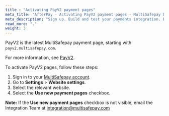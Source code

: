 ```yaml
---
title : "Activating PayV2 payment pages"
meta_title: "AfterPay - Activating PayV2 payment pages - MultiSafepay Docs"
meta_description: "Sign up. Build and test your payments integration. Explore our products and services. Use our API Reference, SDKs, and wrappers. Get support."
read_more: "."
weight: 3
---
```


PayV2 is the latest MultiSafepay payment page, starting with `payv2.multisafepay.com`. 

For more information, see [PayV2](/tools/payment-pages/activating-payv2/).

To activate PayV2 pages, follow these steps:

1. Sign in to your [MultiSafepay account](https://merchant.multisafepay.com/switch-connect-v2).
2. Go to **Settings** > **Website settings**.
3. Select the relevant website.
4. Select the **Use new payment pages** checkbox.

**Note:** If the **Use new payment pages** checkbox is not visible, email the Integration Team at integration@multisafepay.com